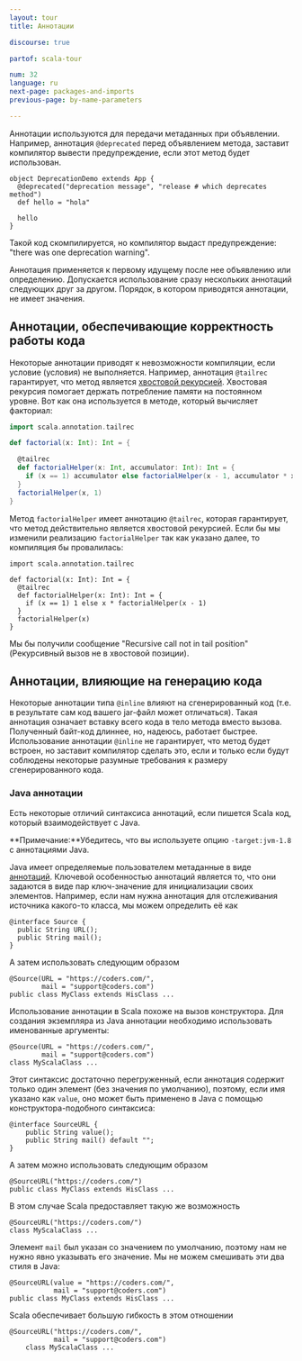 ```yaml
---
layout: tour
title: Аннотации

discourse: true

partof: scala-tour

num: 32
language: ru
next-page: packages-and-imports
previous-page: by-name-parameters

---
```


Аннотации используются для передачи метаданных при объявлении. Например, аннотация `@deprecated` перед объявлением метода, заставит компилятор вывести предупреждение, если этот метод будет использован.
```
object DeprecationDemo extends App {
  @deprecated("deprecation message", "release # which deprecates method")
  def hello = "hola"

  hello  
}
```
Такой код скомпилируется, но компилятор выдаст предупреждение: "there was one deprecation warning".

Аннотация применяется к первому идущему после нее объявлению или определению. Допускается использование сразу нескольких аннотаций следующих друг за другом. Порядок, в котором приводятся аннотации, не имеет значения.

## Аннотации, обеспечивающие корректность работы кода
Некоторые аннотации приводят к невозможности компиляции, если условие (условия) не выполняется. Например, аннотация `@tailrec` гарантирует, что метод является [хвостовой рекурсией](https://ru.wikipedia.org/wiki/%D0%A5%D0%B2%D0%BE%D1%81%D1%82%D0%BE%D0%B2%D0%B0%D1%8F_%D1%80%D0%B5%D0%BA%D1%83%D1%80%D1%81%D0%B8%D1%8F). Хвостовая рекурсия помогает держать потребление памяти на постоянном уровне. Вот как она используется в методе, который вычисляет факториал:

```scala mdoc
import scala.annotation.tailrec

def factorial(x: Int): Int = {

  @tailrec
  def factorialHelper(x: Int, accumulator: Int): Int = {
    if (x == 1) accumulator else factorialHelper(x - 1, accumulator * x)
  }
  factorialHelper(x, 1)
}
```
Метод `factorialHelper` имеет аннотацию `@tailrec`, которая гарантирует, что метод действительно является хвостовой рекурсией. Если бы мы изменили реализацию `factorialHelper` так как указано далее, то компиляция бы провалилась:
```
import scala.annotation.tailrec

def factorial(x: Int): Int = {
  @tailrec
  def factorialHelper(x: Int): Int = {
    if (x == 1) 1 else x * factorialHelper(x - 1)
  }
  factorialHelper(x)
}
```
Мы бы получили сообщение "Recursive call not in tail position"(Рекурсивный вызов не в хвостовой позиции).


## Аннотации, влияющие на генерацию кода
Некоторые аннотации типа `@inline` влияют на сгенерированный код (т.е. в результате сам код вашего jar-файл может отличаться). Такая аннотация означает вставку всего кода в тело метода вместо вызова. Полученный байт-код длиннее, но, надеюсь, работает быстрее. Использование аннотации `@inline` не гарантирует, что метод будет встроен, но заставит компилятор сделать это, если и только если будут соблюдены некоторые разумные требования к размеру сгенерированного кода.

### Java аннотации ###
Есть некоторые отличий синтаксиса аннотаций, если пишется Scala код, который взаимодействует с Java.

**Примечание:**Убедитесь, что вы используете опцию `-target:jvm-1.8` с аннотациями Java.

Java имеет определяемые пользователем метаданные в виде [аннотаций](https://docs.oracle.com/javase/tutorial/java/annotations/). Ключевой особенностью аннотаций является то, что они задаются в виде пар ключ-значение для инициализации своих элементов. Например, если нам нужна аннотация для отслеживания источника какого-то класса, мы можем определить её как

```
@interface Source {
  public String URL();
  public String mail();
}
```

А затем использовать следующим образом

```
@Source(URL = "https://coders.com/",
        mail = "support@coders.com")
public class MyClass extends HisClass ...
```

Использование аннотации в Scala похоже на вызов конструктора. Для создания экземпляра из Java аннотации необходимо использовать именованные аргументы:

```
@Source(URL = "https://coders.com/",
        mail = "support@coders.com")
class MyScalaClass ...
```

Этот синтаксис достаточно перегруженный, если аннотация содержит только один элемент (без значения по умолчанию), поэтому, если имя указано как `value`, оно может быть применено в Java с помощью конструктора-подобного синтаксиса:

```
@interface SourceURL {
    public String value();
    public String mail() default "";
}
```

А затем можно использовать следующим образом

```
@SourceURL("https://coders.com/")
public class MyClass extends HisClass ...
```

В этом случае Scala предоставляет такую же возможность

```
@SourceURL("https://coders.com/")
class MyScalaClass ...
```

Элемент `mail` был указан со значением по умолчанию, поэтому нам не нужно явно указывать его значение. Мы не можем смешивать эти два стиля в Java:

```
@SourceURL(value = "https://coders.com/",
           mail = "support@coders.com")
public class MyClass extends HisClass ...
```

Scala обеспечивает большую гибкость в этом отношении

```
@SourceURL("https://coders.com/",
           mail = "support@coders.com")
    class MyScalaClass ...
```
